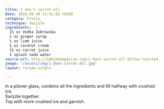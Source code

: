```yaml
---
title: I don't carrot all
date: 2018-09-30 21:51:03 +0100
category: Fruity
technique: Swizzle
ingredients:  |-
  1½ oz Vodka Zubrowska
  ½ oz ginger syrup
  ½ oz lime juice
  ¾ oz coconut cream
  1½ oz carrot juice
  1 splash soda water
source-url: http://imbibemagazine.com/i-dont-carrot-all-bitter-twisted-phoenix/
image: "/assets/img/i-dont-carrot-all.jpg"
layout: recipe-single

---
```

In a pilsner glass, combine all the ingredients and fill halfway with crushed ice.  
Swizzle together.  
Top with more crushed ice and garnish.
